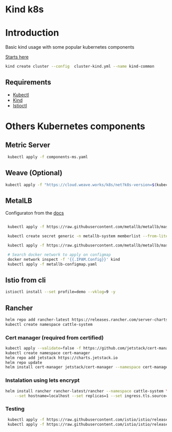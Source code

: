 # Kind k8s

# Introduction

Basic kind usage with some popular kubernetes components

[Starts here](https://kind.sigs.k8s.io/docs/user/quick-start/)

```sh
kind create cluster --config  cluster-kind.yml --name kind-common
```

## Requirements

- [Kubectl](https://kubernetes.io/docs/tasks/tools/)
- [Kind](https://kind.sigs.k8s.io/)
- [Istioctl](https://istio.io/latest/docs/setup/install/istioctl/)

# Others Kubernetes components

## Metric Server

```sh
 kubectl apply -f components-ms.yaml
```

## Weave (Optional)

```sh
kubectl apply -f "https://cloud.weave.works/k8s/net?k8s-version=$(kubectl version | base64 | tr -d '\n')"
```

## MetalLB

Configuraton from the [docs](https://kind.sigs.k8s.io/docs/user/loadbalancer/)

```sh

 kubectl apply -f https://raw.githubusercontent.com/metallb/metallb/master/manifests/namespace.yaml

 kubectl create secret generic -n metallb-system memberlist --from-literal=secretkey="$(openssl rand -base64 128)"

 kubectl apply -f https://raw.githubusercontent.com/metallb/metallb/master/manifests/metallb.yaml

 # Search docker network to apply on configmap
 docker network inspect -f '{{.IPAM.Config}}' kind
 kubectl apply -f metallb-configmap.yaml
```

## Istio from cli

```sh
istioctl install --set profile=demo --vklog=9 -y
```

## Rancher

```sh
helm repo add rancher-latest https://releases.rancher.com/server-charts/latest
kubectl create namespace cattle-system
```

### Cert manager (required from certified)

```sh
kubectl apply --validate=false -f https://github.com/jetstack/cert-manager/releases/download/v1.0.4/cert-manager.crds.yaml
kubectl create namespace cert-manager
helm repo add jetstack https://charts.jetstack.io
helm repo update
helm install cert-manager jetstack/cert-manager --namespace cert-manager --version v1.0.4
```

### Instalation using lets encrypt

```sh
helm install rancher rancher-latest/rancher --namespace cattle-system \
    --set hostname=localhost --set replicas=1 --set ingress.tls.source=letsEncrypt --set letsEncrypt.email=localhost@gmail.com
```

### Testing

```sh
 kubectl apply -f https://raw.githubusercontent.com/istio/istio/release-1.10/samples/bookinfo/platform/kube/bookinfo.yaml
 kubectl apply -f https://raw.githubusercontent.com/istio/istio/release-1.10/samples/bookinfo/networking/bookinfo-gateway.yaml
```
